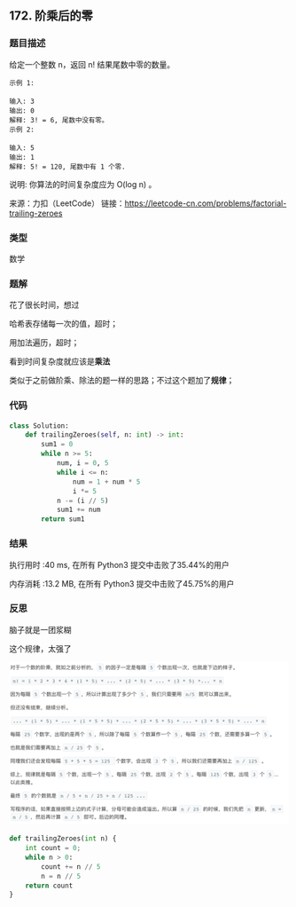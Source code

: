 ## 172. 阶乘后的零



### 题目描述

给定一个整数 n，返回 n! 结果尾数中零的数量。

```
示例 1:

输入: 3
输出: 0
解释: 3! = 6, 尾数中没有零。
示例 2:

输入: 5
输出: 1
解释: 5! = 120, 尾数中有 1 个零.
```


说明: 你算法的时间复杂度应为 O(log n) 。

来源：力扣（LeetCode）
链接：https://leetcode-cn.com/problems/factorial-trailing-zeroes



### 类型

数学



### 题解

花了很长时间，想过

哈希表存储每一次的值，超时；

用加法遍历，超时；

看到时间复杂度就应该是**乘法**

类似于之前做阶乘、除法的题一样的思路；不过这个题加了**规律**；



### 代码

```python
class Solution:
    def trailingZeroes(self, n: int) -> int:
    	sum1 = 0
    	while n >= 5:
    		num, i = 0, 5
    		while i <= n:
    			num = 1 + num * 5
    			i *= 5
    		n -= (i // 5)
    		sum1 += num
    	return sum1
```



### 结果

执行用时 :40 ms, 在所有 Python3 提交中击败了35.44%的用户

内存消耗 :13.2 MB, 在所有 Python3 提交中击败了45.75%的用户



### 反思

脑子就是一团浆糊

这个规律，太强了

![](../images/24.png)

```python
def trailingZeroes(int n) {
    int count = 0;
    while n > 0:
        count += n // 5
        n = n // 5
    return count
}
```

